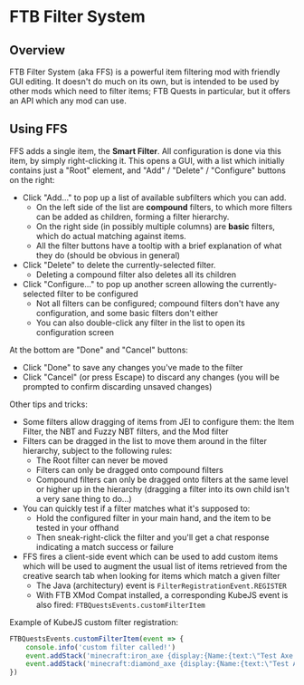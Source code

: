 # FTB Filter System

## Overview

FTB Filter System (aka FFS) is a powerful item filtering mod with friendly GUI editing. It doesn't do much on its own,
but is intended to be used by other mods which need to filter items; FTB Quests in particular, but it offers an API
which any mod can use.

## Using FFS

FFS adds a single item, the **Smart Filter**. All configuration is done via this item, by simply right-clicking it.
This opens a GUI, with a list which initially contains just a "Root" element, and "Add" / "Delete" / "Configure" buttons
on the right:

* Click "Add..." to pop up a list of available subfilters which you can add. 
  * On the left side of the list are **compound** filters, to which more filters can be added as children, forming a filter hierarchy.
  * On the right side (in possibly multiple columns) are **basic** filters, which do actual matching against items.
  * All the filter buttons have a tooltip with a brief explanation of what they do (should be obvious in general)
* Click "Delete" to delete the currently-selected filter.
  * Deleting a compound filter also deletes all its children
* Click "Configure..." to pop up another screen allowing the currently-selected filter to be configured
  * Not all filters can be configured; compound filters don't have any configuration, and some basic filters don't either
  * You can also double-click any filter in the list to open its configuration screen

At the bottom are "Done" and "Cancel" buttons:
* Click "Done" to save any changes you've made to the filter
* Click "Cancel" (or press Escape) to discard any changes (you will be prompted to confirm discarding unsaved changes)

Other tips and tricks:
* Some filters allow dragging of items from JEI to configure them: the Item Filter, the NBT and Fuzzy NBT filters, and the Mod filter
* Filters can be dragged in the list to move them around in the filter hierarchy, subject to the following rules:
  * The Root filter can never be moved
  * Filters can only be dragged onto compound filters
  * Compound filters can only be dragged onto filters at the same level or higher up in the hierarchy (dragging a filter into its own child isn't a very sane thing to do...)
* You can quickly test if a filter matches what it's supposed to:
  * Hold the configured filter in your main hand, and the item to be tested in your offhand
  * Then sneak-right-click the filter and you'll get a chat response indicating a match success or failure
* FFS fires a client-side event which can be used to add custom items which will be used to augment the usual list of items retrieved from the creative search tab when looking for items which match a given filter
  * The Java (architectury) event is `FilterRegistrationEvent.REGISTER`
  * With FTB XMod Compat installed, a corresponding KubeJS event is also fired: `FTBQuestsEvents.customFilterItem`

Example of KubeJS custom filter registration:

```javascript
FTBQuestsEvents.customFilterItem(event => {
	console.info('custom filter called!')
	event.addStack('minecraft:iron_axe {display:{Name:{text:\"Test Axe!\"}}, Damage: 50}')
	event.addStack('minecraft:diamond_axe {display:{Name:{text:\"Test Axe 2!\"}}, Damage: 300}')
})
```